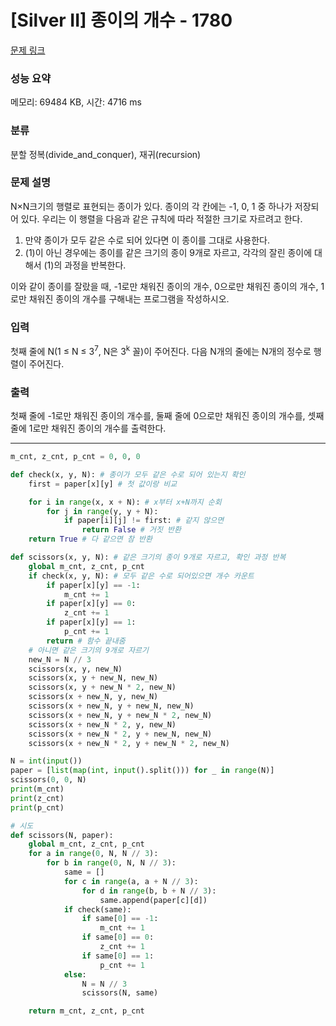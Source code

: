 # [Silver II] 종이의 개수 - 1780 

[문제 링크](https://www.acmicpc.net/problem/1780) 

### 성능 요약

메모리: 69484 KB, 시간: 4716 ms

### 분류

분할 정복(divide_and_conquer), 재귀(recursion)

### 문제 설명

<p>N×N크기의 행렬로 표현되는 종이가 있다. 종이의 각 칸에는 -1, 0, 1 중 하나가 저장되어 있다. 우리는 이 행렬을 다음과 같은 규칙에 따라 적절한 크기로 자르려고 한다.</p>

<ol>
	<li>만약 종이가 모두 같은 수로 되어 있다면 이 종이를 그대로 사용한다.</li>
	<li>(1)이 아닌 경우에는 종이를 같은 크기의 종이 9개로 자르고, 각각의 잘린 종이에 대해서 (1)의 과정을 반복한다.</li>
</ol>

<p>이와 같이 종이를 잘랐을 때, -1로만 채워진 종이의 개수, 0으로만 채워진 종이의 개수, 1로만 채워진 종이의 개수를 구해내는 프로그램을 작성하시오.</p>

### 입력 

 <p>첫째 줄에 N(1 ≤ N ≤ 3<sup>7</sup>, N은 3<sup>k</sup> 꼴)이 주어진다. 다음 N개의 줄에는 N개의 정수로 행렬이 주어진다.</p>

### 출력 

 <p>첫째 줄에 -1로만 채워진 종이의 개수를, 둘째 줄에 0으로만 채워진 종이의 개수를, 셋째 줄에 1로만 채워진 종이의 개수를 출력한다.</p>

---
```python
m_cnt, z_cnt, p_cnt = 0, 0, 0

def check(x, y, N): # 종이가 모두 같은 수로 되어 있는지 확인
    first = paper[x][y] # 첫 값이랑 비교

    for i in range(x, x + N): # x부터 x+N까지 순회
        for j in range(y, y + N):
            if paper[i][j] != first: # 같지 않으면
                return False # 거짓 반환
    return True # 다 같으면 참 반환

def scissors(x, y, N): # 같은 크기의 종이 9개로 자르고, 확인 과정 반복
    global m_cnt, z_cnt, p_cnt
    if check(x, y, N): # 모두 같은 수로 되어있으면 개수 카운트
        if paper[x][y] == -1:
            m_cnt += 1
        if paper[x][y] == 0:
            z_cnt += 1
        if paper[x][y] == 1:
            p_cnt += 1
        return # 함수 끝내줌
    # 아니면 같은 크기의 9개로 자르기
    new_N = N // 3
    scissors(x, y, new_N)
    scissors(x, y + new_N, new_N)
    scissors(x, y + new_N * 2, new_N)
    scissors(x + new_N, y, new_N)
    scissors(x + new_N, y + new_N, new_N)
    scissors(x + new_N, y + new_N * 2, new_N)
    scissors(x + new_N * 2, y, new_N)
    scissors(x + new_N * 2, y + new_N, new_N)
    scissors(x + new_N * 2, y + new_N * 2, new_N)

N = int(input())
paper = [list(map(int, input().split())) for _ in range(N)]
scissors(0, 0, N)
print(m_cnt)
print(z_cnt)
print(p_cnt)
```

```python
# 시도
def scissors(N, paper):
    global m_cnt, z_cnt, p_cnt
    for a in range(0, N, N // 3):
        for b in range(0, N, N // 3):
            same = []
            for c in range(a, a + N // 3):
                for d in range(b, b + N // 3):
                    same.append(paper[c][d])
            if check(same):
                if same[0] == -1:
                    m_cnt += 1
                if same[0] == 0:
                    z_cnt += 1
                if same[0] == 1:
                    p_cnt += 1
            else:
                N = N // 3
                scissors(N, same)

    return m_cnt, z_cnt, p_cnt
```
